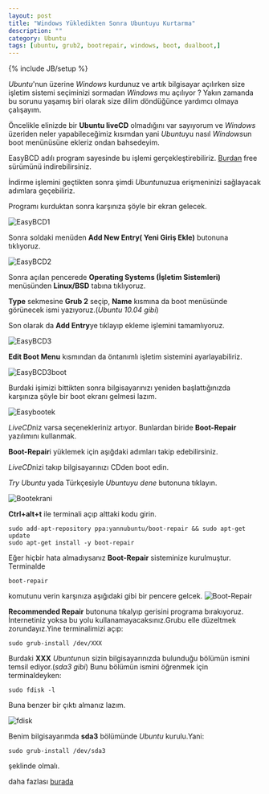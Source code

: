 ```yaml
---
layout: post
title: "Windows Yükledikten Sonra Ubuntuyu Kurtarma"
description: ""
category: Ubuntu
tags: [ubuntu, grub2, bootrepair, windows, boot, dualboot,]
---
```

{% include JB/setup %}

 *Ubuntu*'nun üzerine *Windows* kurdunuz ve artık bilgisayar açılırken size işletim sistemi seçiminizi
sormadan *Windows* mu açılıyor ? 
 Yakın zamanda bu sorunu yaşamış biri olarak size dilim döndüğünce yardımcı olmaya çalışayım.
 
 Öncelikle elinizde bir **Ubuntu liveCD** olmadığını var sayıyorum ve *Windows* üzeriden neler yapabileceğimiz kısımdan yani *Ubuntu*yu nasıl *Windows*un boot menünüsüne ekleriz ondan 
bahsedeyim.
 
 EasyBCD adılı program sayesinde bu işlemi gerçekleştirebiliriz.
 [Burdan](http://download.chip.eu/tr/EasyBCD-1.72_177662.html) free sürümünü indirebilirsiniz.

 İndirme işlemini geçtikten sonra şimdi *Ubuntu*nuzua erişmeninizi sağlayacak adımlara geçebiliriz.

 Programı kurduktan sonra karşınıza şöyle bir ekran gelecek.
 
 ![EasyBCD1](/images/resim1.jpg)

 Sonra soldaki menüden **Add New Entry( Yeni Giriş Ekle)** butonuna tıklıyoruz.

 ![EasyBCD2](/images/resim2.jpg)

 Sonra açılan pencerede **Operating Systems (İşletim Sistemleri)** menüsünden **Linux/BSD** tabına tıklıyoruz.

 **Type** sekmesine **Grub 2** seçip, **Name** kısmına da boot menüsünde görünecek ismi yazıyoruz.(*Ubuntu 10.04 gibi*)

 Son olarak da **Add Entry**ye tıklayıp ekleme işlemini tamamlıyoruz.
 
 ![EasyBCD3](/images/resim3.jpg)

 **Edit Boot Menu** kısmından da öntanımlı işletim sistemini ayarlayabiliriz.

 ![EasyBCD3boot](/images/resim4.jpg)
 
 Burdaki işimizi bittikten sonra bilgisayarınızı yeniden başlattığınızda karşınıza şöyle bir boot ekranı gelmesi lazım.

 ![Easybootek](/images/bootekrani.png)


 *LiveCD*niz varsa seçenekleriniz artıyor. Bunlardan biride **Boot-Repair** yazılımını kullanmak.
 
 **Boot-Repair**i yüklemek için aşığdaki adımları takip edebilirsiniz.
 
 *LiveCD*nizi takıp bilgisayarınızı CDden boot edin.

 *Try Ubuntu* yada Türkçesiyle *Ubuntuyu dene* butonuna tıklayın.
 
  ![Bootekrani](/images/livecd.jpg)

 **Ctrl+alt+t** ile terminali açıp alttaki kodu girin.
	
	sudo add-apt-repository ppa:yannubuntu/boot-repair && sudo apt-get update
 	sudo apt-get install -y boot-repair

  Eğer hiçbir hata almadıysanız **Boot-Repair** sisteminize kurulmuştur.
  Terminalde 

	boot-repair

  komutunu verin karşınıza aşığıdaki gibi bir pencere gelcek.
 ![Boot-Repair](/images/boot-repair.png)

 **Recommended Repair** butonuna tıkalyıp gerisini programa bırakıyoruz.
 İnternetiniz yoksa bu yolu kullanamayacaksınız.Grubu elle düzeltmek zorundayız.Yine terminalimizi açıp:

	sudo grub-install /dev/XXX

 Burdaki **XXX** *Ubuntu*nun sizin bilgisayarınızda bulunduğu  bölümün ismini temsil ediyor.(*sda3 gibi*)
  Bunu bölümün ismini öğrenmek için terminaldeyken:

	sudo fdisk -l
  Buna benzer bir çıktı almanız lazım.

  ![fdisk](/images/fdisk.png)

  Benim bilgisayarımda **sda3** bölümünde *Ubuntu* kurulu.Yani:

	sudo grub-install /dev/sda3

  şeklinde olmalı.
 
 daha fazlası [burada](https://help.ubuntu.com/community/RecoveringUbuntuAfterInstallingWindows)




 
 



